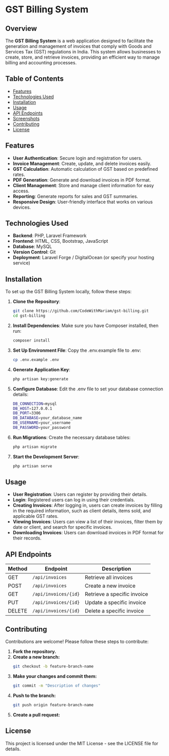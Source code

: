 # GST Billing System

## Overview
The **GST Billing System** is a web application designed to facilitate the generation and management of invoices that comply with Goods and Services Tax (GST) regulations in India. This system allows businesses to create, store, and retrieve invoices, providing an efficient way to manage billing and accounting processes.

## Table of Contents
- [Features](#features)
- [Technologies Used](#technologies-used)
- [Installation](#installation)
- [Usage](#usage)
- [API Endpoints](#api-endpoints)
- [Screenshots](#screenshots)
- [Contributing](#contributing)
- [License](#license)

## Features
- **User Authentication**: Secure login and registration for users.
- **Invoice Management**: Create, update, and delete invoices easily.
- **GST Calculation**: Automatic calculation of GST based on predefined rates.
- **PDF Generation**: Generate and download invoices in PDF format.
- **Client Management**: Store and manage client information for easy access.
- **Reporting**: Generate reports for sales and GST summaries.
- **Responsive Design**: User-friendly interface that works on various devices.

## Technologies Used
- **Backend**: PHP, Laravel Framework
- **Frontend**: HTML, CSS, Bootstrap, JavaScript
- **Database**: MySQL
- **Version Control**: Git
- **Deployment**: Laravel Forge / DigitalOcean (or specify your hosting service)

## Installation
To set up the GST Billing System locally, follow these steps:

1. **Clone the Repository**:
   ```bash
   git clone https://github.com/CodeWithMariam/gst-billing.git
   cd gst-billing

2. **Install Dependencies**:
Make sure you have Composer installed, then run:
   ```bash
   composer install

3. **Set Up Environment File**:
Copy the .env.example file to .env:
   ```bash
   cp .env.example .env

4. **Generate Application Key**:

   ```bash
   php artisan key:generate

5. **Configure Database**:
 Edit the .env file to set your database connection details:

   ```bash
   DB_CONNECTION=mysql
   DB_HOST=127.0.0.1
   DB_PORT=3306
   DB_DATABASE=your_database_name
   DB_USERNAME=your_username
   DB_PASSWORD=your_password

6. **Run Migrations**:
 Create the necessary database tables:

   ```bash
   php artisan migrate

7. **Start the Development Server**:

   ```bash
   php artisan serve

## Usage
- **User Registration**: Users can register by providing their details.
- **Login**: Registered users can log in using their credentials.
- **Creating Invoices**: After logging in, users can create invoices by filling in the required information, such as client details, items sold, and applicable GST rates.
- **Viewing Invoices**: Users can view a list of their invoices, filter them by date or client, and search for specific invoices.
- **Downloading Invoices**: Users can download invoices in PDF format for their records.

## API Endpoints
| Method | Endpoint                   | Description                        |
|--------|----------------------------|------------------------------------|
| GET    | `/api/invoices`            | Retrieve all invoices              |
| POST   | `/api/invoices`            | Create a new invoice               |
| GET    | `/api/invoices/{id}`       | Retrieve a specific invoice        |
| PUT    | `/api/invoices/{id}`       | Update a specific invoice          |
| DELETE | `/api/invoices/{id}`       | Delete a specific invoice          |


## Contributing
Contributions are welcome! Please follow these steps to contribute:

1. **Fork the repository.**
2. **Create a new branch:**
   ```bash
   git checkout -b feature-branch-name
3. **Make your changes and commit them:**
   ```bash
   git commit -m "Description of changes"
4. **Push to the branch:**
   ```bash
   git push origin feature-branch-name
4. **Create a pull request:**   
  
## License
This project is licensed under the MIT License - see the LICENSE file for details.



   
   



